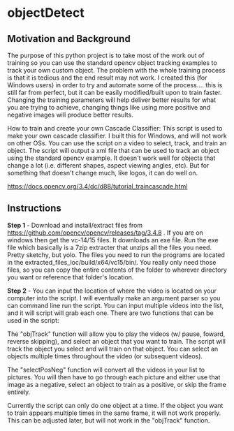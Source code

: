 # objectDetect
## Motivation and Background 
The purpose of this python project is to take most of the work out of training so you can use the standard opencv object tracking
examples to track your own custom object. The problem with the whole training process is that it is tedious and the end result may
not work. I created this (for Windows users) in order to try and automate some of the process.... this is still far from perfect, but
it can be easily modified/built upon to train faster. Changing the training parameters will help deliver better results for what you 
are trying to achieve, changing things like using more positive and negative images will produce better results. 

How to train and create your own Cascade Classifier: This script is used to make your own cascade classifier. I built this for Windows, and will not work on other OSs. You can use the script on a video to select, track, and train an object. The script will output a xml file that can be used to track an object using the standard opencv example. It doesn't work well for objects that change a lot (i.e. different shapes, aspect viewing angles, etc). But for something that doesn't change much, like logos, it can do well on. 

https://docs.opencv.org/3.4/dc/d88/tutorial_traincascade.html

## Instructions
__Step 1__ -
Download and install/extract files from https://github.com/opencv/opencv/releases/tag/3.4.8 . If you are on windows then get the 
vc-14/15 files. It downloads an exe file. Run the exe file which basically is a 7zip extracter that unzips all the files you need.
Pretty sketchy, but yolo. The files you need to run the programs are located in the extracted_files_loc/build/x64/vc15/bin/. You really only need those files, so you can copy the entire contents of the folder to wherever directory you want or reference that
folder's location. 

__Step 2__ - 
You can input the location of where the video is located on your computer into the script. I will eventually make an argument parser so you can command line run the script. You can input multiple videos into the list, and it will script will grab each one. There are two functions that can be used in the script:

The "objTrack" function will allow you to play the videos (w/ pause, foward, reverse skipping), and select an object that you want to train. The script will track the object you select and will train on that object. You can select an objects multiple times throughout the video (or subsequent videos).

The "selectPosNeg" function will convert all the videos in your list to pictures. You will then have to go through each picture and either use that image as a negative, select an object to train as a positive, or skip the frame entirely. 

Currently the script can only do one object at a time. If the object you want to train appears multiple times in the same frame, it will not work properly. This can be adjusted later, but will not work in the "objTrack" function.

